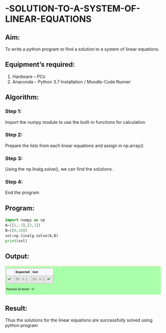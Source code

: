 # -SOLUTION-TO-A-SYSTEM-OF-LINEAR-EQUATIONS
## Aim:
To write a python program to find a solution to a system of linear equations.
## Equipment’s required:
1. 	Hardware – PCs
2. 	Anaconda – Python 3.7 Installation / Moodle-Code Runner
## Algorithm:
### Step 1: 
Import the numpy module to use the built-in functions for calculation
### Step 2: 
Prepare the lists from each linear equations and assign in np.array()
### Step 3: 
Using the np.linalg.solve(), we can find the solutions.
### Step 4: 
End the program
## Program:
```py
import numpy as np
A=([1,-3],[3,1])
B=([0,10])
sol=np.linalg.solve(A,B)
print(sol)
```
## Output:
![output](/sol%20output.png)
## Result: 
Thus the solutions for the linear equations are successfully solved using python program

